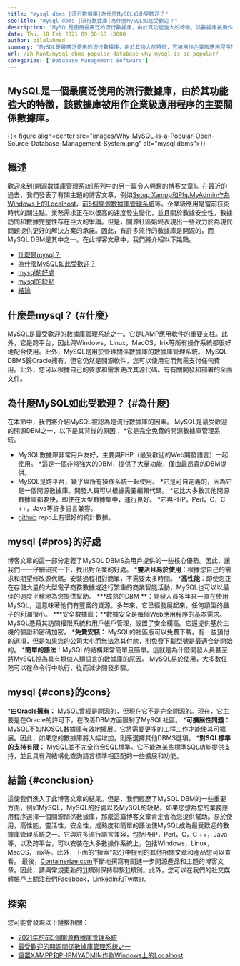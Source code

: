 ```yaml
---
title: "mysql dbms |流行數據庫|為什麼MySQL如此受歡迎？" 
seoTitle: "mysql dbms |流行數據庫|為什麼MySQL如此受歡迎？" 
description: "MySQL是使用最廣泛的流行數據庫，由於其功能強大的特徵，該數據庫被用作企業級應用程序的主要關係數據庫。" 
date: Thu, 18 Feb 2021 09:00:58 +0000
author: bilalahmed
summary: "MySQL是最廣泛使用的流行數據庫，由於其強大的特徵，它被用作企業級應用程序的主要關係數據庫。" 
url: /zh-hant/mysql-dbms-popular-database-why-mysql-is-so-popular/
categories: ['Database Management Software']
---
```


## MySQL是一個最廣泛使用的流行數據庫，由於其功能強大的特徵，該數據庫被用作企業級應用程序的主要關係數據庫。

{{< figure align=center src="images/Why-MySQL-is-a-Popular-Open-Source-Database-Management-System.png" alt="mysql dbms">}}


## 概述
歡迎來到[開源數據庫管理系統]系列中的另一篇令人興奮的博客文章[1]。在最近的過去，我們發表了有關主題的博客文章，例如[Setup Xampp和PhpMyAdmin作為Windows上的Localhost][2]，[前5個開源數據庫管理系統][3]等。企業級應用是當前技術時代的關注點。業務需求正在以很高的速度發生變化，並且關於數據安全性，數據訪問和數據完整性存在巨大的爭論。但是，開源社區始終表現出一些致力於為現代問題提供更好的解決方案的承諾。因此，有許多流行的數據庫是開源的，而MySQL DBM是其中之一。在此博客文章中，我們將介紹以下幾點。
  * [什麼是mysql？][4]
  * [為什麼MySQL如此受歡迎？][5]
  * [mysql的好處][6]
  * [mysql的缺點][7]
  * [結論][8]

## 什麼是mysql？   {#什麼}
MySQL是最受歡迎的數據庫管理系統之一。它是LAMP應用軟件的重要支柱。此外，它是跨平台，因此與Windows，Linux，MacOS，Irix等所有操作系統都很好地配合使用。此外，MySQL是用於管理關係數據庫的數據庫管理系統。 MySQL DBMS歸Oracle擁有，但它仍然是開源軟件，您可以使用它而無需支付任何費用。此外，您可以根據自己的要求和需求更改其源代碼。有有關開發和部署的全面文件。

## 為什麼MySQL如此受歡迎？   {#為什麼}
在本節中，我們將介紹MySQL被認為是流行數據庫的因素。 MySQL是最受歡迎的開源DBM之一，以下是其背後的原因：
  *它是完全免費的開源數據庫管理系統。
  * MySQL數據庫非常用戶友好，主要與PHP（最受歡迎的Web開發語言）一起使用。
  *這是一個非常強大的DBM，提供了大量功能，僅由最昂貴的DBM提供。
  * MySQL是跨平台，幾乎與所有操作系統一起使用。
  *它是可自定義的，因為它是一個開源數據庫。開發人員可以根據需要編輯代碼。
  *它比大多數其他開源數據庫都要快，即使在大型數據集中，運行良好。
  *它與PHP，Perl，C，C ++，Java等許多語言兼容。
  * [github][9] repo上有很好的統計數據。

## mysql   {#pros}的好處
博客文章的這一部分定義了MySQL DBMS為用戶提供的一些核心優勢。因此，讓我們一一仔細研究一下，找出對企業的好處。
  ***靈活且易於使用**：根據您自己的需求和期望修改源代碼。安裝過程相對簡單，不需要太多時間。
  ***高性能**：即使您正在存儲大量的大型電子商務數據或進行繁重的商業智能活動，MySQL也可以以最佳的速度平穩地為您提供幫助。
  ***成熟的DBM **：開發人員多年來一直在使用MySQL，這意味著他們有豐富的資源。多年來，它已經發展起來，任何類型的蟲子的利潤很小。
  ***安全數據庫：**數據安全是每個Web應用程序的基本需求。 MySQL憑藉其訪問權限系統和用戶帳戶管理，設置了安全欄高。它還提供基於主機的驗證和密碼加密。
  ***免費安裝：** MySQL的社區版可以免費下載。有一些預付的選項，但是如果您的公司太小而無法為其付款，則免費下載型號是最適合新開始的。
  ***簡單的語法**：MySQL的結構非常簡單且簡單。這就是為什麼開發人員甚至將MySQL視為具有類似人類語言的數據庫的原因。 MySQL易於使用，大多數任務可以在命令行中執行，從而減少開發步驟。

## mysql   {#cons}的cons}
  ***由Oracle擁有：** MySQL曾經是開源的，但現在它不是完全開源的。現在，它主要是在Oracle的許可下，在改善DBM方面限制了MySQL社區。
  ***可擴展性問題：** MySQL不如NOSQL數據庫有效地擴展。它將需要更多的工程工作才能使其可擴展。因此，如果您的數據庫將大幅增加，則應選擇其他DBMS選項。
  ***對SQL標準的支持有限：** MySQL並不完全符合SQL標準。它不能為某些標準SQL功能提供支持，並且具有與結構化查詢語言標準相匹配的一些擴展和功能。

## 結論 {#conclusion}
這使我們進入了此博客文章的結尾。但是，我們經歷了MySQL DBM的一些重要方面，例如MySQL，MySQL的好處以及MySQL的缺點。如果您想為您的業務應用程序選擇一個開源關係數據庫，那麼這篇博客文章肯定會為您提供幫助。易於使用，高性能，靈活性，安全性，成熟度和簡單的語法使MySQL成為最受歡迎的數據庫管理系統之一。它與許多流行語言兼容，包括PHP，Perl，C，C ++，Java等，以及跨平台，可以安裝在大多數操作系統上，包括Windows，Linux，MacOS，Irix等。此外，下面的“探索”部分中提到的其他相關文章和產品您可以查看。
最後，[Containerize.com][10]不斷地撰寫有關進一步開源產品和主題的博客文章。因此，請與常規更新的[11]類別保持聯繫[11]類別。此外，您可以在我們的社交媒體帳戶上關注我們[Facebook][12]，[LinkedIn][13]和[Twitter][14]。

## 探索
您可能會發現以下鏈接相關：
  * [2021年的前5個開源數據庫管理系統][3]
  * [最受歡迎的開源關係數據庫管理系統之一][15]
  * [設置XAMPP和PHPMYADMIN作為Windows上的Localhost][2]

  
[1]: https://blog.containerize.com/category/database-management-software/
[2]: https://blog.containerize.com/database-management-software/how-to-setup-xampp-and-phpmyadmin-as-localhost-on-windows/
[3]: https://blog.containerize.com/2021/02/12/top-5-open-source-dbms-software-in-2021-mysql-and-alternatives/
[4]: #what
[5]: #why
[6]: #pros
[7]: #cons
[8]: #conclusion
[9]: https://github.com/mysql/mysql-server
[10]: https://www.containerize.com/
[11]: https://products.containerize.com/database-management-system
[12]: https://web.facebook.com/containerize
[13]: https://www.linkedin.com/company/containerize/
[14]: https://twitter.com/containerize_co
[15]: https://products.containerize.com/database-management-system/mysql
